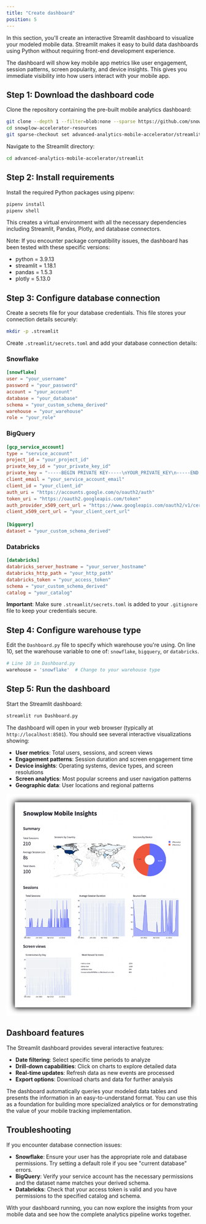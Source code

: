 ```yaml
---
title: "Create dashboard"
position: 5
---
```


In this section, you'll create an interactive Streamlit dashboard to visualize your modeled mobile data. Streamlit makes it easy to build data dashboards using Python without requiring front-end development experience.

The dashboard will show key mobile app metrics like user engagement, session patterns, screen popularity, and device insights. This gives you immediate visibility into how users interact with your mobile app.

## Step 1: Download the dashboard code

Clone the repository containing the pre-built mobile analytics dashboard:

```bash
git clone --depth 1 --filter=blob:none --sparse https://github.com/snowplow-incubator/snowplow-accelerator-resources.git
cd snowplow-accelerator-resources
git sparse-checkout set advanced-analytics-mobile-accelerator/streamlit
```

Navigate to the Streamlit directory:

```bash
cd advanced-analytics-mobile-accelerator/streamlit
```

## Step 2: Install requirements

Install the required Python packages using pipenv:

```bash
pipenv install
pipenv shell
```

This creates a virtual environment with all the necessary dependencies including Streamlit, Pandas, Plotly, and database connectors.

Note: If you encounter package compatibility issues, the dashboard has been tested with these specific versions:
- python = 3.9.13
- streamlit = 1.18.1
- pandas = 1.5.3
- plotly = 5.13.0

## Step 3: Configure database connection

Create a secrets file for your database credentials. This file stores your connection details securely:

```bash
mkdir -p .streamlit
```

Create `.streamlit/secrets.toml` and add your database connection details:

### Snowflake

```toml
[snowflake]
user = "your_username"
password = "your_password"
account = "your_account"
database = "your_database"
schema = "your_custom_schema_derived"
warehouse = "your_warehouse"
role = "your_role"
```

### BigQuery

```toml
[gcp_service_account]
type = "service_account"
project_id = "your_project_id"
private_key_id = "your_private_key_id"
private_key = "-----BEGIN PRIVATE KEY-----\nYOUR_PRIVATE_KEY\n-----END PRIVATE KEY-----\n"
client_email = "your_service_account_email"
client_id = "your_client_id"
auth_uri = "https://accounts.google.com/o/oauth2/auth"
token_uri = "https://oauth2.googleapis.com/token"
auth_provider_x509_cert_url = "https://www.googleapis.com/oauth2/v1/certs"
client_x509_cert_url = "your_client_cert_url"

[bigquery]
dataset = "your_custom_schema_derived"
```

### Databricks

```toml
[databricks]
databricks_server_hostname = "your_server_hostname"
databricks_http_path = "your_http_path"
databricks_token = "your_access_token"
schema = "your_custom_schema_derived"
catalog = "your_catalog"
```

**Important**: Make sure `.streamlit/secrets.toml` is added to your `.gitignore` file to keep your credentials secure.

## Step 4: Configure warehouse type

Edit the `Dashboard.py` file to specify which warehouse you're using. On line 10, set the warehouse variable to one of: `snowflake`, `bigquery`, or `databricks`.

```python
# Line 10 in Dashboard.py
warehouse = 'snowflake'  # Change to your warehouse type
```

## Step 5: Run the dashboard

Start the Streamlit dashboard:

```bash
streamlit run Dashboard.py
```

The dashboard will open in your web browser (typically at `http://localhost:8501`). You should see several interactive visualizations showing:

- **User metrics**: Total users, sessions, and screen views
- **Engagement patterns**: Session duration and screen engagement time
- **Device insights**: Operating systems, device types, and screen resolutions
- **Screen analytics**: Most popular screens and user navigation patterns
- **Geographic data**: User locations and regional patterns

![Mobile analytics dashboard](images/visualisation-streamlit.png)

## Dashboard features

The Streamlit dashboard provides several interactive features:

- **Date filtering**: Select specific time periods to analyze
- **Drill-down capabilities**: Click on charts to explore detailed data
- **Real-time updates**: Refresh data as new events are processed
- **Export options**: Download charts and data for further analysis

The dashboard automatically queries your modeled data tables and presents the information in an easy-to-understand format. You can use this as a foundation for building more specialized analytics or for demonstrating the value of your mobile tracking implementation.

## Troubleshooting

If you encounter database connection issues:

- **Snowflake**: Ensure your user has the appropriate role and database permissions. Try setting a default role if you see "current database" errors.
- **BigQuery**: Verify your service account has the necessary permissions and the dataset name matches your derived schema.
- **Databricks**: Check that your access token is valid and you have permissions to the specified catalog and schema.

With your dashboard running, you can now explore the insights from your mobile data and see how the complete analytics pipeline works together.
